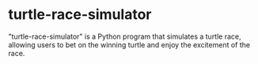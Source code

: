 # turtle-race-simulator
"turtle-race-simulator" is a Python program that simulates a turtle race, allowing users to bet on the winning turtle and enjoy the excitement of the race.
